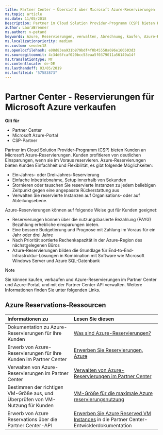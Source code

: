 ```yaml
---
title: Partner Center – Übersicht über Microsoft Azure-Reservierungen | Partner Center
ms.topic: article
ms.date: 11/05/2018
Description: Partner im Cloud Solution Provider-Programm (CSP) bieten Kunden an Microsoft Azure-Reservierungen.
author: LauraBrenner
ms.author: v-petand
keywords: Azure, Reservierungen, verwalten, Abrechnung, kaufen, Azure-RI, Azure Reserved Instances
ms.localizationpriority: medium
ms.custom: seodec18
ms.openlocfilehash: e08d83ea931b879bdf4f0b45558a696e166503d3
ms.sourcegitcommit: 4c34d6fcaf020bcc53eaa5f0379011a56149a14f
ms.translationtype: MT
ms.contentlocale: de-DE
ms.lasthandoff: 03/05/2019
ms.locfileid: "57583873"
---
```

# <a name="partner-center---sell-microsoft-azure-reservations"></a>Partner Center - Reservierungen für Microsoft Azure verkaufen

<!--Maggie, 12/7/18 - Added "Partner Center" to metadata title and H1 title as per Catherine Watson in bug #19868631-->

**Gilt für**

- Partner Center
- Microsoft Azure-Portal
- CSP-Partner

Partner im Cloud Solution Provider-Programm (CSP) bieten Kunden an Microsoft Azure-Reservierungen. Kunden profitieren von deutlichen Einsparungen, wenn sie im Voraus reservieren. Azure-Reservierungen bieten Kunden Einfachheit und Flexibilität, es gibt folgende Möglichkeiten:

- Ein-Jahres- oder Drei-Jahres-Reservierung
- Einfache Inbetriebnahme, Setup innerhalb von Sekunden
- Stornieren oder tauschen Sie reservierte Instanzen zu jedem beliebigen Zeitpunkt gegen eine angepasste Rückerstattung aus
- Verwalten Sie reservierte Instanzen auf Organisations- oder auf Abteilungsebene. 

Azure-Reservierungen können auf folgende Weise gut für Kunden geeignet:

- Reservierungen können über die nutzungsbasierte Bezahlung (PAYG) Bezahlung erhebliche einsparungen bieten.
- Eine bessere Budgetierung und Prognose mit Zahlung im Voraus für ein Jahr oder drei Jahre
- Nach Priorität sortierte Rechenkapazität in der Azure-Region des nächstgelegenen Büros
- Azure-Reservierungen bilden die Grundlage für End-to-End-Infrastruktur-Lösungen in Kombination mit Software wie Microsoft Windows Server und Azure SQL-Datenbank

>[!NOTE]
> Sie können kaufen, verkaufen und Azure-Reservierungen im Partner Center und Azure-Portal, und mit der Partner Center-API verwalten. Weitere Informationen finden Sie unter folgenden Links.

## <a name="azure-reservations-resources"></a>Azure Reservations-Ressourcen

|**Informationen zu**   |**Lesen Sie diesen**    |
|:-----------------------------|:-----------------|
| Dokumentation zu Azure-Reservierungen für Ihre Kunden | [Was sind Azure-Reservierungen?](https://docs.microsoft.com/azure/billing/billing-save-compute-costs-reservations)
|Erwerb von Azure-Reservierungen für Ihre Kunden im Partner Center   |[Erwerben Sie Reservierungen, Azure](azure-reservations-buying.md)
|Verwalten von Azure-Reservierungen im Partner Center | [Verwalten von Azure-Reservierungen im Partner Center](azure-reservations-manage.md)
|Bestimmen der richtigen VM-Größe aus, und Überprüfen von VM-Nutzung für Kunden   |[VM-Größe für die maximale Azure reservierungsnutzung](azure-usage.md)   |
|Erwerb von Azure Reservations über die Partner Center-API | [Erwerben Sie Azure Reserved VM Instances](https://docs.microsoft.com/partner-center/develop/purchase-azure-reservations) in die Partner Center-Entwicklerdokumentation